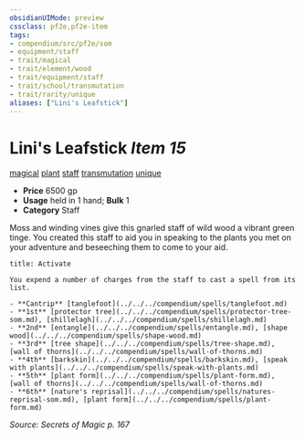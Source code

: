 ```yaml
---
obsidianUIMode: preview
cssclass: pf2e,pf2e-item
tags:
- compendium/src/pf2e/som
- equipment/staff
- trait/magical
- trait/element/wood
- trait/equipment/staff
- trait/school/transmutation
- trait/rarity/unique
aliases: ["Lini's Leafstick"]
---
```

# Lini's Leafstick *Item 15*  
[magical](magical.md)  [plant](plant.md)  [staff](rules/traits/staff.md)  [transmutation](transmutation.md)  [unique](unique.md)  

- **Price** 6500 gp
- **Usage** held in 1 hand; **Bulk** 1
- **Category** Staff

Moss and winding vines give this gnarled staff of wild wood a vibrant green tinge. You created this staff to aid you in speaking to the plants you met on your adventure and beseeching them to come to your aid.

```ad-embed-ability
title: Activate

You expend a number of charges from the staff to cast a spell from its list.

- **Cantrip** [tanglefoot](../../../compendium/spells/tanglefoot.md)
- **1st** [protector tree](../../../compendium/spells/protector-tree-som.md), [shillelagh](../../../compendium/spells/shillelagh.md)
- **2nd** [entangle](../../../compendium/spells/entangle.md), [shape wood](../../../compendium/spells/shape-wood.md)
- **3rd** [tree shape](../../../compendium/spells/tree-shape.md), [wall of thorns](../../../compendium/spells/wall-of-thorns.md)
- **4th** [barkskin](../../../compendium/spells/barkskin.md), [speak with plants](../../../compendium/spells/speak-with-plants.md)
- **5th** [plant form](../../../compendium/spells/plant-form.md), [wall of thorns](../../../compendium/spells/wall-of-thorns.md)
- **6th** [nature's reprisal](../../../compendium/spells/natures-reprisal-som.md), [plant form](../../../compendium/spells/plant-form.md)
```

*Source: Secrets of Magic p. 167*
